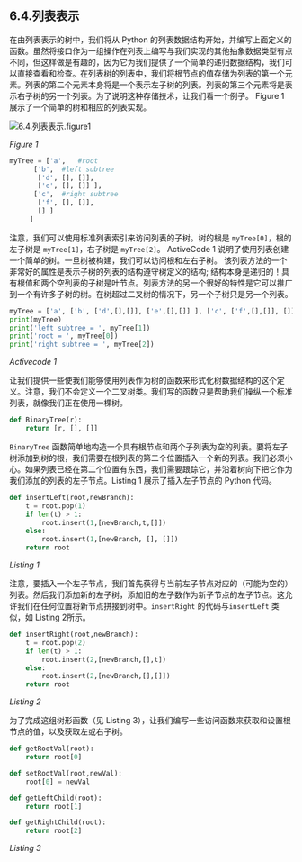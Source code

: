 ## 6.4.列表表示

在由列表表示的树中，我们将从 Python 的列表数据结构开始，并编写上面定义的函数。虽然将接口作为一组操作在列表上编写与我们实现的其他抽象数据类型有点不同，但这样做是有趣的，因为它为我们提供了一个简单的递归数据结构，我们可以直接查看和检查。在列表树的列表中，我们将根节点的值存储为列表的第一个元素。列表的第二个元素本身将是一个表示左子树的列表。列表的第三个元素将是表示右子树的另一个列表。为了说明这种存储技术，让我们看一个例子。 Figure 1 展示了一个简单的树和相应的列表实现。

![6.4.列表表示.figure1](assets/6.4.%E5%88%97%E8%A1%A8%E8%A1%A8%E7%A4%BA.figure1.png)

*Figure 1*

```py
myTree = ['a',   #root
      ['b',  #left subtree
       ['d', [], []],
       ['e', [], []] ],
      ['c',  #right subtree
       ['f', [], []],
       [] ]
     ]
```

注意，我们可以使用标准列表索引来访问列表的子树。树的根是 `myTree[0]`，根的左子树是 `myTree[1]`，右子树是 `myTree[2]`。 ActiveCode 1 说明了使用列表创建一个简单的树。一旦树被构建，我们可以访问根和左右子树。 该列表方法的一个非常好的属性是表示子树的列表的结构遵守树定义的结构; 结构本身是递归的！具有根值和两个空列表的子树是叶节点。列表方法的另一个很好的特性是它可以推广到一个有许多子树的树。在树超过二叉树的情况下，另一个子树只是另一个列表。

```py
myTree = ['a', ['b', ['d',[],[]], ['e',[],[]] ], ['c', ['f',[],[]], []] ]
print(myTree)
print('left subtree = ', myTree[1])
print('root = ', myTree[0])
print('right subtree = ', myTree[2])
```

*Activecode 1*

让我们提供一些使我们能够使用列表作为树的函数来形式化树数据结构的这个定义。注意，我们不会定义一个二叉树类。我们写的函数只是帮助我们操纵一个标准列表，就像我们正在使用一棵树。

```py
def BinaryTree(r):
    return [r, [], []]
```

`BinaryTree` 函数简单地构造一个具有根节点和两个子列表为空的列表。要将左子树添加到树的根，我们需要在根列表的第二个位置插入一个新的列表。我们必须小心。如果列表已经在第二个位置有东西，我们需要跟踪它，并沿着树向下把它作为我们添加的列表的左子节点。Listing 1 展示了插入左子节点的 Python 代码。

```py
def insertLeft(root,newBranch):
    t = root.pop(1)
    if len(t) > 1:
        root.insert(1,[newBranch,t,[]])
    else:
        root.insert(1,[newBranch, [], []])
    return root
```

*Listing 1*

注意，要插入一个左子节点，我们首先获得与当前左子节点对应的（可能为空的）列表。然后我们添加新的左子树，添加旧的左子数作为新子节点的左子节点。这允许我们在任何位置将新节点拼接到树中。`insertRight` 的代码与`insertLeft` 类似，如 Listing 2所示。

```py
def insertRight(root,newBranch):
    t = root.pop(2)
    if len(t) > 1:
        root.insert(2,[newBranch,[],t])
    else:
        root.insert(2,[newBranch,[],[]])
    return root
```

*Listing 2*

为了完成这组树形函数（见 Listing 3），让我们编写一些访问函数来获取和设置根节点的值，以及获取左或右子树。

```py
def getRootVal(root):
    return root[0]

def setRootVal(root,newVal):
    root[0] = newVal

def getLeftChild(root):
    return root[1]

def getRightChild(root):
    return root[2]
```

*Listing 3*

